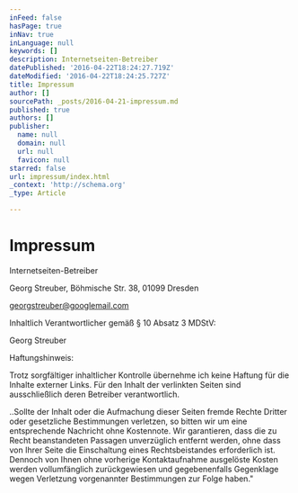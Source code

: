 ```yaml
---
inFeed: false
hasPage: true
inNav: true
inLanguage: null
keywords: []
description: Internetseiten-Betreiber
datePublished: '2016-04-22T18:24:27.719Z'
dateModified: '2016-04-22T18:24:25.727Z'
title: Impressum
author: []
sourcePath: _posts/2016-04-21-impressum.md
published: true
authors: []
publisher:
  name: null
  domain: null
  url: null
  favicon: null
starred: false
url: impressum/index.html
_context: 'http://schema.org'
_type: Article

---
```

# Impressum

Internetseiten-Betreiber

Georg Streuber, Böhmische Str. 38, 01099 Dresden

georgstreuber@googlemail.com

Inhaltlich Verantwortlicher gemäß § 10 Absatz 3 MDStV:

Georg Streuber

Haftungshinweis:

Trotz sorgfältiger inhaltlicher Kontrolle übernehme ich keine Haftung für die Inhalte externer Links. Für den Inhalt der verlinkten Seiten sind ausschließlich deren Betreiber verantwortlich.

..Sollte der Inhalt oder die Aufmachung dieser Seiten fremde Rechte Dritter oder gesetzliche Bestimmungen verletzen, so bitten wir um eine entsprechende Nachricht ohne Kostennote. Wir garantieren, dass die zu Recht beanstandeten Passagen unverzüglich entfernt werden, ohne dass von Ihrer Seite die Einschaltung eines Rechtsbeistandes erforderlich ist. Dennoch von Ihnen ohne vorherige Kontaktaufnahme ausgelöste Kosten werden vollumfänglich zurückgewiesen und gegebenenfalls Gegenklage wegen Verletzung vorgenannter Bestimmungen zur Folge haben."